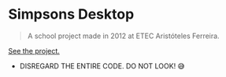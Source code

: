 # Simpsons Desktop

> A school project made in 2012 at ETEC Aristóteles Ferreira.

[See the project.](https://lucascaprio.github.io/simpsons-desktop/)

* DISREGARD THE ENTIRE CODE. DO NOT LOOK! :sweat_smile: